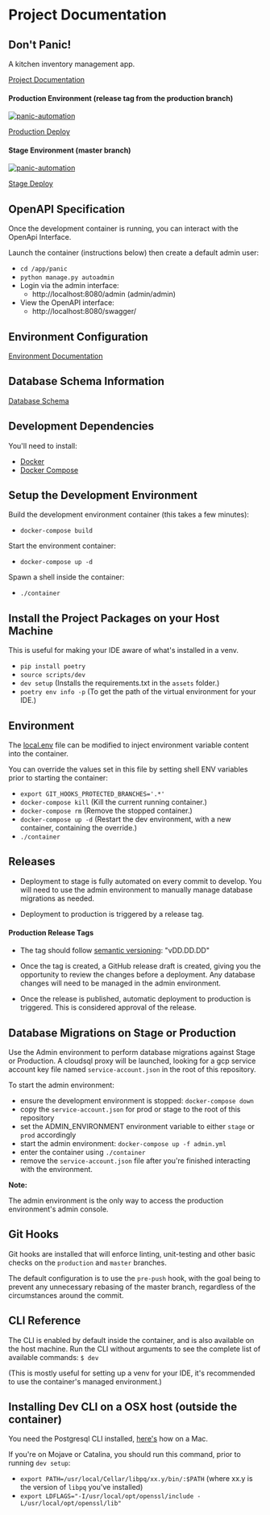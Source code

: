# Project Documentation

## Don't Panic!

A kitchen inventory management app.

[Project Documentation](https://grocerypanic-backend.readthedocs.io/)

#### Production Environment (release tag from the production branch)
[![panic-automation](https://github.com/grocerypanic/grocerypanic-backend/workflows/panic%20Automation/badge.svg?branch=production)](https://github.com/grocerypanic/grocerypanic-backend/actions)

[Production Deploy](https://grocerypanic.com)


#### Stage Environment (master branch)
[![panic-automation](https://github.com/grocerypanic/grocerypanic-backend/workflows/panic%20Automation/badge.svg?branch=master)](https://github.com/grocerypanic/grocerypanic-backend/actions)

[Stage Deploy](https://stage.grocerypanic.com)


## OpenAPI Specification
<!-- markdown-link-check-disable -->

Once the development container is running, you can interact with the OpenApi Interface.

Launch the container (instructions below) then create a default admin user:
- `cd /app/panic`
- `python manage.py autoadmin`
- Login via the admin interface: 
  - http://localhost:8080/admin  (admin/admin)
- View the OpenAPI interface: 
  - http://localhost:8080/swagger/

<!-- markdown-link-check-enable -->
## Environment Configuration

[Environment Documentation](./environments/README.md)

## Database Schema Information

[Database Schema](./documentation/images/schema.png)

## Development Dependencies

You'll need to install:
 - [Docker](https://www.docker.com/) 
 - [Docker Compose](https://docs.docker.com/compose/install/)

## Setup the Development Environment

Build the development environment container (this takes a few minutes):
- `docker-compose build`

Start the environment container:
- `docker-compose up -d`

Spawn a shell inside the container:
- `./container`

## Install the Project Packages on your Host Machine
This is useful for making your IDE aware of what's installed in a venv.

- `pip install poetry`
- `source scripts/dev`
- `dev setup` (Installs the requirements.txt in the `assets` folder.)
- `poetry env info -p` (To get the path of the virtual environment for your IDE.)

## Environment
The [local.env](environments/local.env) file can be modified to inject environment variable content into the container.

You can override the values set in this file by setting shell ENV variables prior to starting the container:
- `export GIT_HOOKS_PROTECTED_BRANCHES='.*'`
- `docker-compose kill` (Kill the current running container.)
- `docker-compose rm` (Remove the stopped container.)
- `docker-compose up -d` (Restart the dev environment, with a new container, containing the override.)
- `./container`

## Releases

- Deployment to stage is fully automated on every commit to develop.  You will need to use the admin environment to manually manage database migrations as needed.

- Deployment to production is triggered by a release tag.

#### Production Release Tags

- The tag should follow [semantic versioning](https://semver.org/): "vDD.DD.DD" 

- Once the tag is created, a GitHub release draft is created, giving you the opportunity to review the changes before a deployment. Any database changes will need to be managed in the admin environment.

- Once the release is published, automatic deployment to production is triggered.  This is considered approval of the release.

## Database Migrations on Stage or Production

Use the Admin environment to perform database migrations against Stage or Production.
A cloudsql proxy will be launched, looking for a gcp service account key file named `service-account.json` in the root of this repository.

To start the admin environment:
- ensure the development environment is stopped: `docker-compose down`
- copy the `service-account.json` for prod or stage to the root of this repository
- set the ADMIN_ENVIRONMENT environment variable to either `stage` or `prod` accordingly
- start the admin environment: `docker-compose up -f admin.yml`
- enter the container using `./container`
- remove the `service-account.json` file after you're finished interacting with the environment.

**Note:**

The admin environment is the only way to access the production environment's admin console.

## Git Hooks
Git hooks are installed that will enforce linting, unit-testing and other basic checks on the `production` and `master` branches.

The default configuration is to use the `pre-push` hook, with the goal being to prevent any unnecessary rebasing of the master branch, regardless of the circumstances around the commit.

## CLI Reference
The CLI is enabled by default inside the container, and is also available on the host machine.
Run the CLI without arguments to see the complete list of available commands: `$ dev`

(This is mostly useful for setting up a venv for your IDE, it's recommended to use the container's managed environment.)

## Installing Dev CLI on a OSX host (outside the container)

You need the Postgresql CLI installed, [here's](https://www.compose.com/articles/postgresql-tips-installing-the-postgresql-client/
) how on a Mac.

If you're on Mojave or Catalina, you should run this command, prior to running `dev setup`:
- `export PATH=/usr/local/Cellar/libpq/xx.y/bin/:$PATH` (where xx.y is the version of `libpq` you've installed)
- `export LDFLAGS="-I/usr/local/opt/openssl/include -L/usr/local/opt/openssl/lib"`
